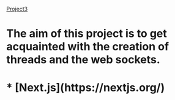 

<p><a href="http://cgi.di.uoa.gr/~mema/courses/k24/homeworks/hw3-spring-2021.pdf">Project3</a></p>

<h1>The aim of this project is to get acquainted with the creation of threads and the web sockets.<h1>
* [Next.js](https://nextjs.org/)
